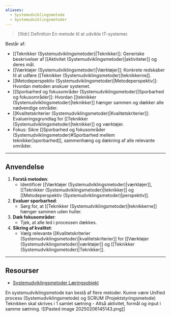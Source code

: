 ```yaml
---
aliases:
  - Systemudviklingsmetode
  - Systemudviklingsmetoder
---
```

> [!tldr] Definition
> En metode til at udvikle IT-systemer. 

Består af:
- [[Teknikker (Systemudviklingsmetoder)|Teknikker]]:  Generiske beskrivelser af [[Aktivitet (Systemudviklingsmetoder)|aktiviteter]] og deres mål.
 - [[Værktøjer (Systemudviklingsmetoder)|Værktøjer]]: Konkrete redskaber til at udføre [[Teknikker (Systemudviklingsmetoder)|teknikkerne]].
- [[Metodeperspektiv (Systemudviklingsmetoder)|Metodeperspektiv]]: Hvordan metoden anskuer systemet.
- [[Sporbarhed og fokusområder (Systemudviklingsmetoder)|Sporbarhed og fokusområder]]: Hvordan [[teknikker (Systemudviklingsmetoder)|teknikker]] hænger sammen og dækker alle nødvendige områder.
- [[Kvalitetskriterier (Systemudviklingsmetoder)|Kvalitetskriterier]]: Evalueringsgrundlag for [[Teknikker (Systemudviklingsmetoder)|teknikker]] og værktøjer.
- Fokus: Sikre [[Sporbarhed og fokusområder (Systemudviklingsmetoder)#Sporbarhed mellem teknikker|sporbarhed]], sammenhæng og dækning af alle relevante områder.

---

## Anvendelse
1. **Forstå metoden**:
    - Identificér [[Værktøjer (Systemudviklingsmetoder)|værktøjer]], [[Teknikker (Systemudviklingsmetoder)|teknikker]] og [[Metodeperspektiv (Systemudviklingsmetoder)|perspektiv]].
2. **Evaluer sporbarhed**:
    - Sørg for, at [[Teknikker (Systemudviklingsmetoder)|teknikkerne]] hænger sammen uden huller.
3. **Dæk fokusområder**:
    - Tjek, at alle led i processen dækkes.
4. **Sikring af kvalitet**:
    - Vælg relevante [[Kvalitetskriterier (Systemudviklingsmetoder)|kvalitetskriterier]] for [[Værktøjer (Systemudviklingsmetoder)|værktøjer]] og [[Teknikker (Systemudviklingsmetoder)|Teknikker]].

---

## Resourser
- [Systemudviklingsmetoder Læringsobjekt](https://rise.articulate.com/share/z4__3UlH11sC6jv4kXC8bwVZOfpz2X5H#/)



En systemudviklingsmetode kan bestå af flere metoder. 
Kunne være Unified process (Systemudviklingsmetode) og SCRUM (Projektstyringsmetode)
Teknikken skal skrives i 1 samlet sætning - Altså aktivitet, formål og input i samme sætning. 
![[Pasted image 20250206145143.png]]
